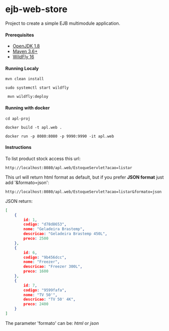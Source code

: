 # ejb-web-store
Project to create a simple EJB multimodule application.

#### Prerequisites
- [OpenJDK 1.8](http://jdk.java.net/java-se-ri/8)
- [Maven 3.6+](https://maven.apache.org/install.html)
- [WildFly 16](https://wildfly.org/news/2019/02/27/WildFly16-Final-Released/)

#### Running Localy

```SHELL
mvn clean install
```
```SHELL
sudo systemctl start wildfly
```
```SHELL
 mvn wildfly:deploy
```

#### Running with docker

```SHELL
cd apl-proj
```

```SHELL
docker build -t apl.web .
```

```SHELL
docker run -p 8080:8080 -p 9990:9990 -it apl.web
```

#### Instructions

To list product stock access this url:

```
http://localhost:8080/apl.web/EstoqueServlet?acao=listar
```

This url will return html format as default, but if you prefer **JSON format** just add '&formato=json':

```
http://localhost:8080/apl.web/EstoqueServlet?acao=listar&formato=json
```
JSON return:
```JSON
[
    {
        id: 1,
        codigo: "d78d8653",
        nome: "Geladeira Brastemp",
        descricao: "Geladeira Brastemp 450L",
        preco: 2500
    },
    {
        id: 6,
        codigo: "9b456dcc",
        nome: "Freezer",
        descricao: "Freezer 300L",
        preco: 1600
    },
    {
        id: 7,
        codigo: "9599fafa",
        nome: "TV 50'",
        descricao: "TV 50' 4K",
        preco: 2400
    }
]
```

The parameter 'formato' can be: _html_ or _json_
